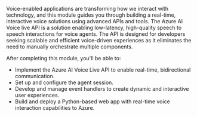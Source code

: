 Voice-enabled applications are transforming how we interact with technology, and this module guides you through building a real-time, interactive voice solutions using advanced APIs and tools. The Azure AI Voice live API is a solution enabling low-latency, high-quality speech to speech interactions for voice agents. The API is designed for developers seeking scalable and efficient voice-driven experiences as it eliminates the need to manually orchestrate multiple components.

After completing this module, you'll be able to:

- Implement the Azure AI Voice Live API to enable real-time, bidirectional communication.
- Set up and configure the agent session.
- Develop and manage event handlers to create dynamic and interactive user experiences.
- Build and deploy a Python-based web app with real-time voice interaction capabilities to Azure.
